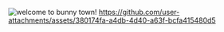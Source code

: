 ![welcome to bunny town!](https://github.com/user-attachments/assets/27c88cb4-e9e8-40e5-a5b0-897dac76c6a6)
https://github.com/user-attachments/assets/380174fa-a4db-4d40-a63f-bcfa415480d5
